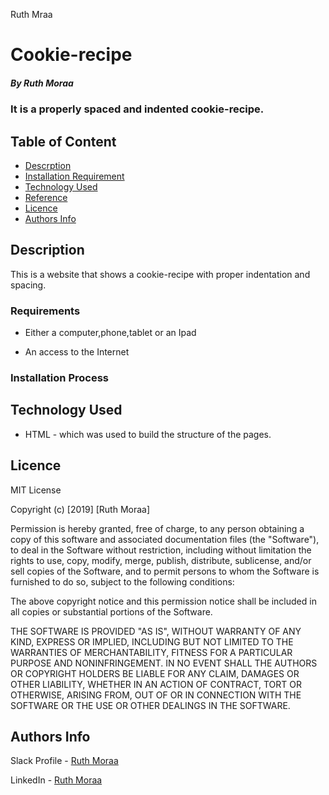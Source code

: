 Ruth Mraa
# Cookie-recipe

##### By Ruth Moraa 
### It is a properly spaced and indented cookie-recipe.

## Table of Content

+ [Descrption](Description)
+ [Installation Requirement](#Installation)
+ [Technology Used](#technology-used)
+ [Reference](#reference)
+ [Licence](#licence)
+ [Authors Info](#author-Info)

## Description
<p>This is  a website that shows a cookie-recipe with proper indentation and spacing.</p>


### Requirements

* Either a computer,phone,tablet or an Ipad

* An access to the Internet

### Installation Process

## Technology Used
* HTML - which was used to build the structure of the pages.


## Licence

MIT License

Copyright (c) [2019] [Ruth Moraa]

Permission is hereby granted, free of charge, to any person obtaining a copy
of this software and associated documentation files (the "Software"), to deal
in the Software without restriction, including without limitation the rights
to use, copy, modify, merge, publish, distribute, sublicense, and/or sell
copies of the Software, and to permit persons to whom the Software is
furnished to do so, subject to the following conditions:

The above copyright notice and this permission notice shall be included in all
copies or substantial portions of the Software.

THE SOFTWARE IS PROVIDED "AS IS", WITHOUT WARRANTY OF ANY KIND, EXPRESS OR
IMPLIED, INCLUDING BUT NOT LIMITED TO THE WARRANTIES OF MERCHANTABILITY,
FITNESS FOR A PARTICULAR PURPOSE AND NONINFRINGEMENT. IN NO EVENT SHALL THE
AUTHORS OR COPYRIGHT HOLDERS BE LIABLE FOR ANY CLAIM, DAMAGES OR OTHER
LIABILITY, WHETHER IN AN ACTION OF CONTRACT, TORT OR OTHERWISE, ARISING FROM,
OUT OF OR IN CONNECTION WITH THE SOFTWARE OR THE USE OR OTHER DEALINGS IN THE
SOFTWARE.

## Authors Info

Slack Profile - [Ruth Moraa](https://app.slack.com/client/T0101L740P4/D033AKM6RR7)

LinkedIn - [Ruth Moraa](https://www.linkedin.com/Ruth)

